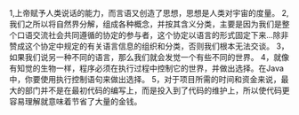1,上帝赋予人类说话的能力，而言语又创造了思想，思想是人类对宇宙的度量。
2,我们之所以将自然界分解，组成各种概念，并按其含义分类，主要是因为我们是整个口语交流社会共同遵循的协定的参与者，这个协定以语言的形式固定下来...除非赞成这个协定中规定的有关语言信息的组织和分类，否则我们根本无法交谈。
3，如果我们说另一种不同的语言，那么我们就会发觉一个有些不同的世界。
4，就像有知觉的生物一样，程序必须在执行过程中控制它的世界，并做出选择。在Java中，你要使用执行控制语句来做出选择。
5，对于项目所需的时间和资金来说，最大的部门并不是在最初代码的编写上，而是投入到了代码的维护上，所以使代码更容易理解就意味着节省了大量的金钱。
